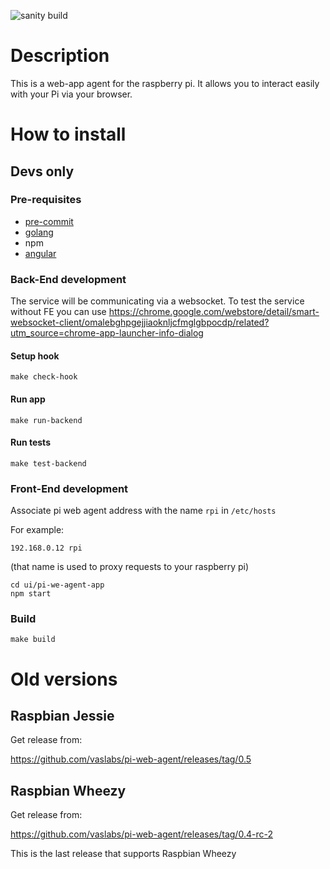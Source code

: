 ![sanity build](https://github.com/vaslabs/pi-web-agent/actions/workflows/sanity.yml/badge.svg?branch=remaster)


# Description

This is a web-app agent for the raspberry pi. It allows you to interact easily with your Pi via your browser. 


# How to install

## Devs only

### Pre-requisites

- [pre-commit](https://pre-commit.com/)
- [golang](https://golang.org/)
- npm
- [angular](https://angular.io/)

### Back-End development
The service will be communicating via a websocket. To test the service without
FE you can use https://chrome.google.com/webstore/detail/smart-websocket-client/omalebghpgejjiaoknljcfmglgbpocdp/related?utm_source=chrome-app-launcher-info-dialog

#### Setup hook
```
make check-hook
```

#### Run app

```
make run-backend
```

#### Run tests
```
make test-backend
```

### Front-End development

Associate pi web agent address with the name `rpi` in `/etc/hosts`

For example:
```
192.168.0.12 rpi
```
(that name is used to proxy requests to your raspberry pi)

```
cd ui/pi-we-agent-app
npm start
```

### Build

```
make build
```

# Old versions


## Raspbian Jessie

Get release from:

https://github.com/vaslabs/pi-web-agent/releases/tag/0.5


## Raspbian Wheezy
Get release from:

https://github.com/vaslabs/pi-web-agent/releases/tag/0.4-rc-2

This is the last release that supports Raspbian Wheezy
